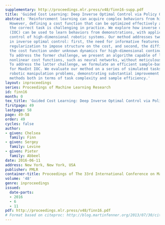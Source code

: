 ```yaml
---
supplementary: http://proceedings.mlr.press/v48/finn16-supp.pdf
title: 'Guided Cost Learning: Deep Inverse Optimal Control via Policy Optimization'
abstract: 'Reinforcement learning can acquire complex behaviors from high-level specifications.
  However, defining a cost function that can be optimized effectively and encodes
  the correct task is challenging in practice. We explore how inverse optimal control
  (IOC) can be used to learn behaviors from demonstrations, with applications to torque
  control of high-dimensional robotic systems. Our method addresses two key challenges
  in inverse optimal control: first, the need for informative features and effective
  regularization to impose structure on the cost, and second, the difficulty of learning
  the cost function under unknown dynamics for high-dimensional continuous systems.
  To address the former challenge, we present an algorithm capable of learning arbitrary
  nonlinear cost functions, such as neural networks, without meticulous feature engineering.
  To address the latter challenge, we formulate an efficient sample-based approximation
  for MaxEnt IOC. We evaluate our method on a series of simulated tasks and real-world
  robotic manipulation problems, demonstrating substantial improvement over prior
  methods both in terms of task complexity and sample efficiency.'
layout: inproceedings
series: Proceedings of Machine Learning Research
id: finn16
month: 0
tex_title: 'Guided Cost Learning: Deep Inverse Optimal Control via Policy Optimization'
firstpage: 49
lastpage: 58
page: 49-58
order: 49
cycles: false
author:
- given: Chelsea
  family: Finn
- given: Sergey
  family: Levine
- given: Pieter
  family: Abbeel
date: 2016-06-11
address: New York, New York, USA
publisher: PMLR
container-title: Proceedings of The 33rd International Conference on Machine Learning
volume: '48'
genre: inproceedings
issued:
  date-parts:
  - 2016
  - 6
  - 11
pdf: http://proceedings.mlr.press/v48/finn16.pdf
# Format based on citeproc: http://blog.martinfenner.org/2013/07/30/citeproc-yaml-for-bibliographies/
---
```

